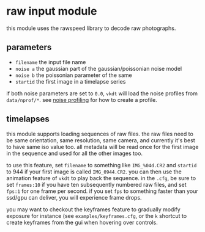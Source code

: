 # raw input module

this module uses the rawspeed library to decode raw photographs.

## parameters

* `filename` the input file name
* `noise a` the gaussian part of the gaussian/poissonian noise model
* `noise b` the poissonian parameter of the same
* `startid` the first image in a timelapse series

if both noise parameters are set to `0.0`, `vkdt` will load the noise profiles
from `data/nprof/*`. see [noise profiling](../../../../doc/noiseprofiling.md)
for how to create a profile.

## timelapses

this module supports loading sequences of raw files. the raw files
need to be same orientation, same resolution, same camera, and
currently it's best to have same iso value too. all metadata will be
read once for the first image in the sequence and used for all the
other images too.

to use this feature, set `filename` to something like `IMG_%04d.CR2`
and `startid` to 944 if your first image is called `IMG_0944.CR2`. you
can then use the animation feature of `vkdt` to play back the
sequence. in the `.cfg`, be sure to set `frames:10` if you have ten
subsequently numbered raw files, and set `fps:1` for one frame per
second. if you set `fps` to something faster than your ssd/gpu can
deliver, you will experience frame drops.

you may want to checkout the keyframes feature to gradually modify
exposure for instance (see `examples/keyframes.cfg`, or the `k`
shortcut to create keyframes from the gui when hovering over controls.
